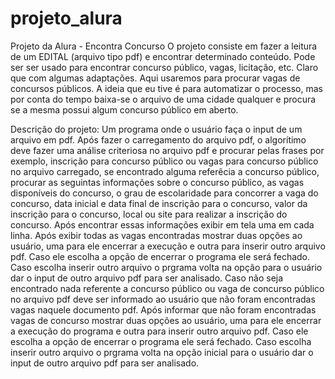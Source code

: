 # projeto_alura
Projeto da Alura - Encontra Concurso
O projeto consiste em fazer a leitura de um EDITAL (arquivo tipo pdf) e encontrar determinado conteúdo.
Pode ser ser usado para encontrar concurso público, vagas, licitação, etc. Claro que com algumas adaptações.
Aqui usaremos para procurar vagas de concursos públicos.
A ideia que eu tive é para automatizar o processo, mas por conta do tempo baixa-se o arquivo de uma cidade qualquer e procura se a mesma possui algum concurso público em aberto.

Descrição do projeto: Um programa onde o usuário faça o input de um arquivo em pdf. Após fazer o carregamento do arquivo pdf, o algorítimo deve fazer uma análise criteriosa no arquivo pdf e procurar pelas frases por exemplo, inscrição para concurso público ou vagas para concurso público no arquivo carregado, se encontrado alguma referêcia a concurso público, procurar as seguintas informações sobre o concurso público, as vagas disponíveis do concurso, o grau de escolaridade para concorrer a vaga do concurso, data inicial e data final de inscrição para o concurso, valor da inscrição para o concurso, local ou site para realizar a inscrição do concurso. Após encontrar essas informações exibir em tela uma em cada linha. 
Após exibir todas as vagas encontradas mostrar duas opções ao usuário, uma para ele encerrar a execução e outra para inserir outro arquivo pdf. Caso ele escolha a opção de encerrar o programa ele será fechado. Caso escolha inserir outro arquivo o prgrama volta na opção para o usuário dar o input de outro arquivo pdf para ser analisado.
Caso não seja encontrado nada referente a concurso público ou vaga de concurso público no arquivo pdf deve ser informado ao usuário que não foram encontradas vagas naquele documento pdf. Após informar que não foram encontradas vagas de concurso mostrar duas opções ao usuário, uma para ele encerrar a execução do programa e outra para inserir outro arquivo pdf. Caso ele escolha a opção de encerrar o programa ele será fechado. Caso escolha inserir outro arquivo o prgrama volta na opção inicial para o usuário dar o input de outro arquivo pdf para ser analisado.
